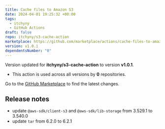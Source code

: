 ```yaml
---
title: Cache files to Amazon S3
date: 2024-04-01 19:25:32 +00:00
tags:
  - itchyny
  - GitHub Actions
draft: false
repo: itchyny/s3-cache-action
marketplace: https://github.com/marketplace/actions/cache-files-to-amazon-s3
version: v1.0.1
dependentsNumber: "0"
---
```



Version updated for **itchyny/s3-cache-action** to version **v1.0.1**.
- This action is used across all versions by **0** repositories.

Go to the [GitHub Marketplace](https://github.com/marketplace/actions/cache-files-to-amazon-s3) to find the latest changes.

## Release notes

+ update `@aws-sdk/client-s3` and `@aws-sdk/lib-storage` from 3.529.1 to 3.540.0
+ update `tar` from 6.2.0 to 6.2.1

